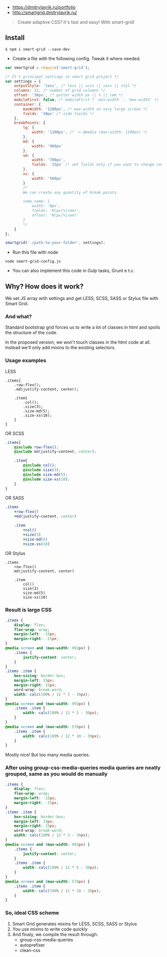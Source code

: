 * https://dmitrylavrik.ru/portfolio
* http://smartgrid.dmitrylavrik.ru/
> Create adaptive CSS? It's fast and easy! With smart-grid!

## Install

```
$ npm i smart-grid --save-dev
```

* Create a file with the following config. Tweak it where needed.

```js
var smartgrid = require('smart-grid');

/* It's principal settings in smart grid project */
var settings = {
    outputStyle: 'less', /* less || scss || sass || styl */
    columns: 12, /* number of grid columns */
    offset: '30px', /* gutter width px || % || rem */
    mobileFirst: false, /* mobileFirst ? 'min-width' : 'max-width' */
    container: {
        maxWidth: '1200px', /* max-width оn very large screen */
        fields: '30px' /* side fields */
    },
    breakPoints: {
        lg: {
            width: '1100px', /* -> @media (max-width: 1100px) */
        },
        md: {
            width: '960px'
        },
        sm: {
            width: '780px',
            fields: '15px' /* set fields only if you want to change container.fields */
        },
        xs: {
            width: '560px'
        }
        /* 
        We can create any quantity of break points.

        some_name: {
            width: 'Npx',
            fields: 'N(px|%|rem)',
            offset: 'N(px|%|rem)'
        }
        */
    }
};

smartgrid('./path-to-your-folder', settings);
```

* Run this file with node

```
node smart-grid-config.js
```

* You can also implement this code in Gulp tasks, Grunt e t.c.

## Why? How does it work?

We set JS array with settings and get LESS, SCSS, SASS or Stylus file with Smart Grid.

### And what?

Standard bootstrap grid forces us to write a lot of classes in html and spoils the structure of the code.

In the proposed version, we won't touch classes in the html code at all. Instead we'll only add mixins to the existing selectors.

### Usage examples

LESS
```less
.items{
    .row-flex();
    .md(justify-content, center);

    .item{
        .col();
        .size(3);
        .size-md(5);
        .size-xs(10);
    }
}
```
OR SCSS
```scss
.items{
    @include row-flex();
    @include md(justify-content, center);

    .item{
        @include col();
        @include size(3);
        @include size-md(5);
        @include size-xs(10);
    }
}
```
OR SASS
```sass
.items
    +row-flex()
    +md(justify-content, center)

    .item
        +col()
        +size(3)
        +size-md(5)
        +size-xs(10)
```
OR Stylus
```stylus
.items
    row-flex()
    md(justify-content, center)

    .item
        col()
        size(3)
        size-md(5)
        size-xs(10)
```
### Result is large CSS

```css
.items {
    display: flex;
    flex-wrap: wrap;
    margin-left: -15px;
    margin-right: -15px;
}
@media screen and (max-width: 992px) {
    .items {
        justify-content: center;
    }
}
.items .item {
    box-sizing: border-box;
    margin-left: 15px;
    margin-right: 15px;
    word-wrap: break-word;
    width: calc(100% / 12 * 3 - 30px);
}
@media screen and (max-width: 992px) {
    .items .item {
        width: calc(100% / 12 * 5 - 30px);
    }
}
@media screen and (max-width: 576px) {
    .items .item {
        width: calc(100% / 12 * 10 - 30px);
    }
}
```

Mostly nice! But too many media queries.

### After using group-css-media-queries media queries are neatly grouped, same as you would do manually

```css
.items {
    display: flex;
    flex-wrap: wrap;
    margin-left: -15px;
    margin-right: -15px;
}
.items .item {
    box-sizing: border-box;
    margin-left: 15px;
    margin-right: 15px;
    word-wrap: break-word;
    width: calc(100% / 12 * 3 - 30px);
}
@media screen and (max-width: 992px) {
    .items {
        justify-content: center;
    }
    .items .item {
        width: calc(100% / 12 * 5 - 30px);
    }
}
@media screen and (max-width: 576px) {
    .items .item {
        width: calc(100% / 12 * 10 - 30px);
    }
}
```

### So, ideal CSS scheme

1. Smart Grid generates mixins for LESS, SCSS, SASS or Stylus
2. You use mixins to write code quickly
3. And finaly, we compile the result through:
    - group-css-media-queries
    - autoprefixer
    - clean-css
